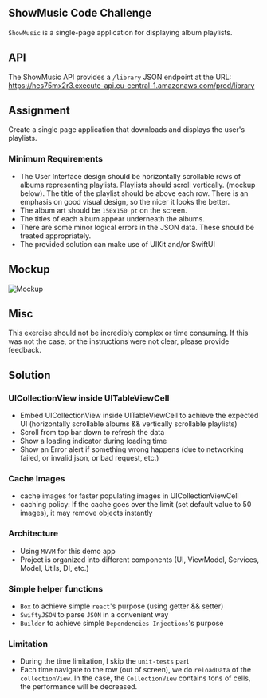 ShowMusic Code Challenge
---------

`ShowMusic` is a single-page application for displaying album playlists.

## API

The ShowMusic API provides a `/library` JSON endpoint at the URL:  
https://hes75mx2r3.execute-api.eu-central-1.amazonaws.com/prod/library


## Assignment
Create a single page application that downloads and displays the user's playlists. 

### Minimum Requirements
* The User Interface design should be horizontally scrollable rows of albums representing playlists. Playlists should scroll vertically. (mockup below). The title of the playlist should be above each row. There is an emphasis on good visual design, so the nicer it looks the better.
* The album art should be `150x150 pt` on the screen.
* The titles of each album appear underneath the albums.
* There are some minor logical errors in the JSON data. These should be treated appropriately.
* The provided solution can make use of UIKit and/or SwiftUI

## Mockup
![Mockup](./README/mockup.png)

## Misc
This exercise should not be incredibly complex or time consuming. If this was not the case, or the instructions were not clear, please provide feedback.

## Solution

### UICollectionView inside UITableViewCell
- Embed UICollectionView inside UITableViewCell to achieve the expected UI (horizontally scrollable albums && vertically scrollable playlists)
- Scroll from top bar down to refresh the data
- Show a loading indicator during loading time
- Show an Error alert if something wrong happens (due to networking failed, or invalid json, or bad request, etc.)

### Cache Images
- cache images for faster populating images in UICollectionViewCell
- caching policy: If the cache goes over the limit (set default value to 50 images), it may remove objects instantly

### Architecture
- Using `MVVM` for this demo app
- Project is organized into different components (UI, ViewModel, Services, Model, Utils, DI, etc.) 

### Simple helper functions
- `Box` to achieve simple `react`'s purpose (using getter && setter)
- `SwiftyJSON` to parse `JSON` in a convenient way
- `Builder` to achieve simple `Dependencies Injections`'s purpose

### Limitation
- During the time limitation, I skip the `unit-tests` part
- Each time navigate to the row (out of screen), we do `reloadData` of the `collectionView`. In the case, the `CollectionView` contains tons of cells, the performance will be decreased.
